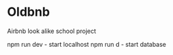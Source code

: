 # Oldbnb

Airbnb look alike school project

npm run dev - start localhost
npm run d - start database
